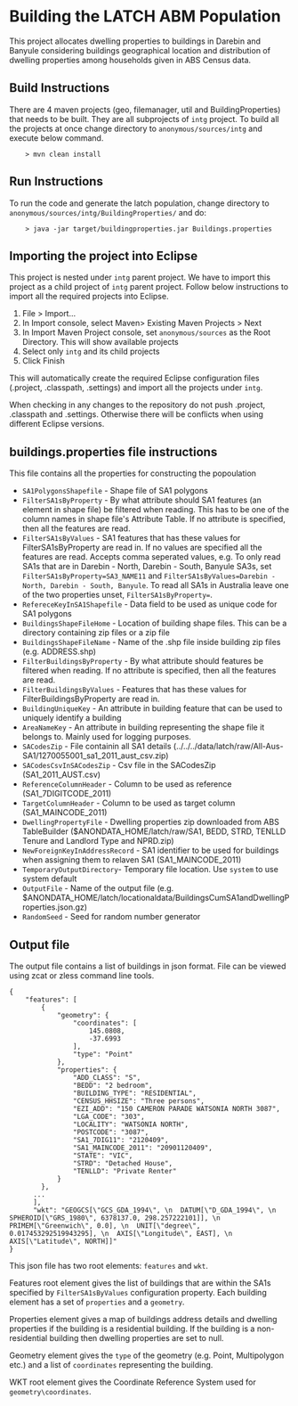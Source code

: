 # Building the LATCH ABM Population 

This project allocates dwelling properties to buildings in Darebin and Banyule considering buildings geographical location and distribution of dwelling properties among households given in ABS Census data.

## Build Instructions

There are 4 maven projects (geo, filemanager, util and BuildingProperties) that needs to be built. They are all subprojects of `intg` project. To build all the projects at once change directory to `anonymous/sources/intg` and execute below command.

        > mvn clean install

## Run Instructions

To run the code and generate the latch population, change directory to `anonymous/sources/intg/BuildingProperties/` and do:

        > java -jar target/buildingproperties.jar Buildings.properties
 
## Importing the project into Eclipse

This project is nested under `intg` parent project. We have to import this project as a child project of `intg` parent project. Follow below instructions to import all the required projects into Eclipse.

   1. File > Import...
   2. In Import console, select Maven> Existing Maven Projects > Next
   3. In Import Maven Project console, set `anonymous/sources` as the Root Directory. This will show available projects
   4. Select only `intg` and its child projects
   5. Click Finish
  
This will automatically create the required Eclipse configuration files (.project, .classpath, .settings) and import all the projects under `intg`.

When checking in any changes to the repository do not push .project, .classpath and .settings. Otherwise there will be conflicts when using different Eclipse versions.

## buildings.properties file instructions

This file contains all the properties for constructing the popoulation

  * `SA1PolygonsShapefile` - Shape file of SA1 polygons
  * `FilterSA1sByProperty` - By what attribute should SA1 features (an element in shape file) be filtered when reading. This has to be one of the column names in shape file's Attribute Table. If no attribute is specified, then all the features are read.
  * `FilterSA1sByValues` - SA1 features that has these values for FilterSA1sByProperty are read in. If no values are specified all the features are read. Accepts comma seperated values, e.g. To only read SA1s that are in Darebin - North, Darebin - South, Banyule SA3s, set `FilterSA1sByProperty=SA3_NAME11` and `FilterSA1sByValues=Darebin - North, Darebin - South, Banyule`. To read all SA1s in Australia leave one of the two properties unset, `FilterSA1sByProperty=`.
  * `RefereceKeyInSA1Shapefile` - Data field to be used as unique code for SA1 polygons
  * `BuildingsShapeFileHome` - Location of building shape files. This can be a directory containing zip files or a zip file
  * `BuildingsShapeFileName` - Name of the .shp file inside building zip files (e.g. ADDRESS.shp) 
  * `FilterBuildingsByProperty` - By what attribute should features be filtered when reading. If no attribute is specified, then all the features are read.
  * `FilterBuildingsByValues` - Features that has these values for FilterBuildingsByProperty are read in.
  * `BuildingUniqueKey` - An attribute in building feature that can be used to uniquely identify a building
  * `AreaNameKey` - An attribute in building representing the shape file it belongs to. Mainly used for logging purposes.
  * `SACodesZip` - File containin all SA1 details (../../../data/latch/raw/All-Aus-SA1/1270055001_sa1_2011_aust_csv.zip)
  * `SACodesCsvInSACodesZip` - Csv file in the SACodesZip (SA1_2011_AUST.csv)
  * `ReferenceColumnHeader` - Column to be used as reference (SA1_7DIGITCODE_2011)
  * `TargetColumnHeader` - Column to be used as target column (SA1_MAINCODE_2011)
  * `DwellingPropertyFile` - Dwelling properties zip downloaded from ABS TableBuilder ($ANONDATA_HOME/latch/raw/SA1, BEDD, STRD, TENLLD Tenure and Landlord Type and NPRD.zip)
  * `NewForeignKeyInAddressRecord` - SA1 identifier to be used for buildings when assigning them to relaven SA1 (SA1_MAINCODE_2011)
  * `TemporaryOutputDirectory`- Temporary file location. Use `system` to use system default
  * `OutputFile` - Name of the output file (e.g. $ANONDATA_HOME/latch/locationaldata/BuildingsCumSA1andDwellingProperties.json.gz)
  * `RandomSeed` - Seed for random number generator
  
## Output file

The output file contains a list of buildings in json format. File can be viewed using zcat or zless command line tools. 
```
{
    "features": [
        {
            "geometry": {
                "coordinates": [
                    145.0808,
                    -37.6993
                ],
                "type": "Point"
            },
            "properties": {
                "ADD_CLASS": "S",
                "BEDD": "2 bedroom",
                "BUILDING_TYPE": "RESIDENTIAL",
                "CENSUS_HHSIZE": "Three persons",
                "EZI_ADD": "150 CAMERON PARADE WATSONIA NORTH 3087",
                "LGA_CODE": "303",
                "LOCALITY": "WATSONIA NORTH",
                "POSTCODE": "3087",
                "SA1_7DIG11": "2120409",
                "SA1_MAINCODE_2011": "20901120409",
                "STATE": "VIC",
                "STRD": "Detached House",
                "TENLLD": "Private Renter"
            }
        },
      ...
      ],
      "wkt": "GEOGCS[\"GCS_GDA_1994\", \n  DATUM[\"D_GDA_1994\", \n    SPHEROID[\"GRS_1980\", 6378137.0, 298.257222101]], \n  PRIMEM[\"Greenwich\", 0.0], \n  UNIT[\"degree\", 0.017453292519943295], \n  AXIS[\"Longitude\", EAST], \n  AXIS[\"Latitude\", NORTH]]"
}
```
This json file has two root elements: `features` and `wkt`. 

Features root element gives the list of buildings that are within the SA1s specified by `FilterSA1sByValues` configuration property. Each building element has a set of `properties` and a `geometry`. 

Properties element gives a map of buildings address details and dwelling properties if the building is a residential building. If the building is a non-residential building then dwelling properties are set to null. 

Geometry element gives the `type` of the geometry (e.g. Point, Multipolygon etc.) and a list of `coordinates` representing the building.

WKT root element gives the Coordinate Reference System used for `geometry\coordinates`.